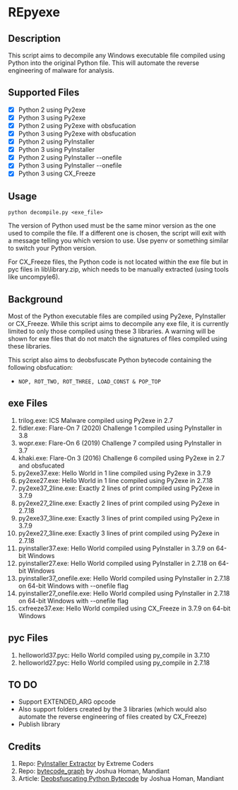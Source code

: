 # REpyexe

## Description

This script aims to decompile any Windows executable file compiled using Python into the original Python file. This will automate the reverse engineering of malware for analysis.

## Supported Files

- [x] Python 2 using Py2exe
- [x] Python 3 using Py2exe
- [x] Python 2 using Py2exe with obsfucation
- [x] Python 3 using Py2exe with obsfucation
- [x] Python 2 using PyInstaller
- [x] Python 3 using PyInstaller 
- [x] Python 2 using PyInstaller --onefile
- [x] Python 3 using PyInstaller --onefile
- [x] Python 3 using CX_Freeze 

## Usage

```
python decompile.py <exe_file>
```
The version of Python used must be the same minor version as the one used to compile the file. If a different one is chosen, the script will exit with a message telling you which version to use. Use pyenv or something similar to switch your Python version.

For CX_Freeze files, the Python code is not located within the exe file but in pyc files in lib\library.zip, which needs to be manually extracted (using tools like uncompyle6).

## Background

Most of the Python executable files are compiled using Py2exe, PyInstaller or CX_Freeze. While this script aims to decompile any exe file, it is currently limited to only those compiled using these 3 libraries. A warning will be shown for exe files that do not match the signatures of files compiled using these libraries.

This script also aims to deobsfuscate Python bytecode containing the following obsfucation:
- ``` NOP, ROT_TWO, ROT_THREE, LOAD_CONST & POP_TOP ```

## exe Files

1. trilog.exe: ICS Malware compiled using Py2exe in 2.7
1. fidler.exe: Flare-On 7 (2020) Challenge 1 compiled using PyInstaller in 3.8
1. wopr.exe: Flare-On 6 (2019) Challenge 7 compiled using PyInstaller in 3.7
1. khaki.exe: Flare-On 3 (2016) Challenge 6 compiled using Py2exe in 2.7 and obsfucated
1. py2exe37.exe: Hello World in 1 line compiled using Py2exe in 3.7.9
1. py2exe27.exe: Hello World in 1 line compiled using Py2exe in 2.7.18
1. py2exe37_2line.exe: Exactly 2 lines of print compiled using Py2exe in 3.7.9
1. py2exe27_2line.exe: Exactly 2 lines of print compiled using Py2exe in 2.7.18
1. py2exe37_3line.exe: Exactly 3 lines of print compiled using Py2exe in 3.7.9
1. py2exe27_3line.exe: Exactly 3 lines of print compiled using Py2exe in 2.7.18
1. pyinstaller37.exe: Hello World compiled using PyInstaller in 3.7.9 on 64-bit Windows
1. pyinstaller27.exe: Hello World compiled using PyInstaller in 2.7.18 on 64-bit Windows
1. pyinstaller37_onefile.exe: Hello World compiled using PyInstaller in 2.7.18 on 64-bit Windows with --onefile flag
1. pyinstaller27_onefile.exe: Hello World compiled using PyInstaller in 2.7.18 on 64-bit Windows with --onefile flag
1. cxfreeze37.exe: Hello World compiled using CX_Freeze in 3.7.9 on 64-bit Windows

## pyc Files

1. helloworld37.pyc: Hello World compiled using py_compile in 3.7.10
1. helloworld27.pyc: Hello World compiled using py_compile in 2.7.18

## TO DO

- Support EXTENDED_ARG opcode
- Also support folders created by the 3 libraries (which would also automate the reverse engineering of files created by CX_Freeze)
- Publish library

## Credits

1. Repo: [PyInstaller Extractor](https://github.com/extremecoders-re/pyinstxtractor) by Extreme Coders
1. Repo: [bytecode_graph](https://github.com/mandiant/flare-bytecode_graph) by Joshua Homan, Mandiant
1. Article: [Deobsfuscating Python Bytecode](https://www.mandiant.com/resources/deobfuscating-python) by Joshua Homan, Mandiant